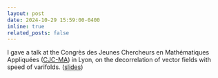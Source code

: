 ```yaml
---
layout: post
date: 2024-10-29 15:59:00-0400
inline: true
related_posts: false
---
```


I gave a talk at the Congrès des Jeunes Chercheurs en Mathématiques Appliquées ([CJC-MA](https://cjc-ma2024.sciencesconf.org/)) in Lyon, on the decorrelation of vector fields with speed of varifolds. ([slides](https://rayanemouhli.github.io/assets/pdf/CJCMA-talk.pdf))
